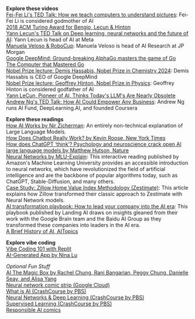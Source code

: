 **Explore these videos**  
[Fei-Fei Li's TED Talk: How we teach computers to understand pictures](https://youtu.be/40riCqvRoMs): Fei-Fei Li is considered godmother of AI  
[2018 ACM Turing Award for Bengio, Lecun & Hinton](https://www.youtube.com/watch?v=HzilDIhWhrE)  
[Yann Lecun's TED Talk on Deep learning, neural networks and the future of AI](https://www.ted.com/talks/yann_lecun_deep_learning_neural_networks_and_the_future_of_ai): Yann Lecun is head of AI at Meta  
[Manuela Veloso & RoboCup](https://www.youtube.com/watch?v=tAd1IeovyY8): Manuela Veloso is head of AI Research at JP Morgan  
[Google DeepMind: Ground-breaking AlphaGo masters the game of Go](https://www.youtube.com/watch?v=SUbqykXVx0A)  
[The Computer that Mastered Go](https://www.youtube.com/watch?v=g-dKXOlsf98)  
[Nobel Prize lecture: Demis Hassabis, Nobel Prize in Chemistry 2024](https://www.youtube.com/watch?v=YtPaZsasmNA): Demis Hassabis is CEO of Google DeepMind    
[Nobel Prize lecture: Geoffrey Hinton, Nobel Prize in Physics](https://www.youtube.com/watch?v=XDE9DjpcSdI): Geoffrey Hinton is considered godfather of AI  
[Yann LeCun, Pioneer of AI, Thinks Today's LLM's Are Nearly Obsolete](https://www.newsweek.com/ai-impact-interview-yann-lecun-artificial-intelligence-2054237)  
[Andrew Ng's TED Talk: How AI Could Empower Any Business](https://www.youtube.com/watch?v=reUZRyXxUs4): Andrew Ng runs AI Fund, DeepLearning.AI, and founded Coursera    

**Explore these readings**  
[How AI Works by Nir Zicherman](https://every.to/p/how-ai-works?fbclid=IwAR2KWfiKq627x9SxpTpZojaxHSjaA0zcEELySUyEGhD7jbWzcS3vFNyJ4OI): An entirely non-technical explanation of Large Language Models.  
[How Does Chatbot Really Work? by Kevin Roose, New York Times](https://www.nytimes.com/2023/03/28/technology/ai-chatbots-chatgpt-bing-bard-llm.html)  
[How does ChatGPT ‘think’? Psychology and neuroscience crack open AI large language models by Matthew Hutson, Nature](https://www.nature.com/articles/d41586-024-01314-y#:~:text=ChatGPT%20'think'%3F-,Psychology%20and%20neuroscience%20crack%20open%20AI%20large%20language%20models,are%20doing%2C%20how%20and%20why.&text=Matthew%20Hutson%20is%20a%20science%20writer%20based%20in%20New%20York%20City.)  
[Neural Networks by MLU-Explain](https://mlu-explain.github.io/neural-networks/): This interactive reading published by Amazon's Machine Learning University provides an accessible introduction to neural networks, which have revolutionized the field of artificial intelligence and are the backbone of popular algorithms today, such as ChatGPT, Stable-Diffusion, and many others.  
[Case Study: Zillow Home Value Index Methodology (Zestimate)](https://www.zillow.com/research/methodology-neural-zhvi-32128/): This article explains how Zillow transformed their classic approach to Zestimate with Neural Network models.  
[AI transformation playbook: How to lead your company into the AI era](https://landing.ai/case-studies/ai-transformation-playbook/): This playbook published by Landing AI draws on insights gleaned from their work with the Google Brain team and the Baidu AI Group as they transformed these companies into leaders in the AI era.  
[A Brief History of AI, AITopics](https://aitopics.org/misc/brief-history)  

**Explore vibe coding**  
[Vibe Coding 101 with Replit](https://www.deeplearning.ai/short-courses/vibe-coding-101-with-replit/)  
[AI-Generated App by Nina Lu](https://www.linkedin.com/feed/update/urn:li:activity:7298406603085545474/)  

*Optional Fun Stuff*  
[AI The Magic Box by Rachel Chung, Rani Bangarian, Peggy Chung, Danielle Seay, and Alisa Yang](https://a.co/d/6AWESTh)  
[Neural network comic strip (Google Cloud)](https://cloud.google.com/products/ai/ml-comic-2?fbclid=IwAR3Dj-zu0dHb45b_fzFp6MQsvnUMLs67Tguo4ojdgKQQYrVYqC73ZoZmGPE)  
[What is AI (CrashCourse by PBS)](https://www.youtube.com/watch?v=a0_lo_GDcFw&list=PL8dPuuaLjXtO65LeD2p4_Sb5XQ51par_b&index=2&t=1s)  
[Neural Networks & Deep Learning (CrashCourse by PBS)](https://www.youtube.com/watch?v=oV3ZY6tJiA0&list=PL8dPuuaLjXtO65LeD2p4_Sb5XQ51par_b&index=4)  
[Supervised Learning (CrashCourse by PBS)](https://www.youtube.com/watch?v=4qVRBYAdLAo&list=PL8dPuuaLjXtO65LeD2p4_Sb5XQ51par_b&index=3)  
[Responsible AI comics](https://airesponsibly.net/education/#comics)  

